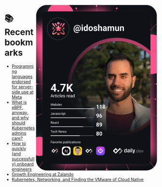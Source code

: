 <a href="https://app.daily.dev/idoshamun"><img src="https://raw.githubusercontent.com/idoshamun/idoshamun/devcard/devcard.svg" align='right' width="400" alt="Ido Shamun's Dev Card"/></a>

# 📚 Recent bookmarks
<!-- BOOKMARKS:START -->
- [Programming languages endorsed for server-side use at Meta](https://app.daily.dev/posts/3KujA7o_s?utm_source=rss&utm_medium=bookmarks&utm_campaign=28849d86070e4c099c877ab6837c61f0)
- [What is eBPF, anyway, and why should Kubernetes admins care?](https://app.daily.dev/posts/aahCX43at?utm_source=rss&utm_medium=bookmarks&utm_campaign=28849d86070e4c099c877ab6837c61f0)
- [How to quickly &lpar;and successfully&rpar; onboard engineers](https://app.daily.dev/posts/ynjrVb8yu?utm_source=rss&utm_medium=bookmarks&utm_campaign=28849d86070e4c099c877ab6837c61f0)
- [Growth Engineering at Zalando](https://app.daily.dev/posts/PBTD07tWE?utm_source=rss&utm_medium=bookmarks&utm_campaign=28849d86070e4c099c877ab6837c61f0)
- [Kubernetes, Networking, and Finding the VMware of Cloud Native](https://app.daily.dev/posts/nSbpztZYJ?utm_source=rss&utm_medium=bookmarks&utm_campaign=28849d86070e4c099c877ab6837c61f0)
<!-- BOOKMARKS:END -->
